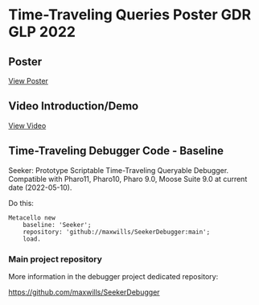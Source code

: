 # Time-Traveling Queries Poster GDR GLP 2022

## Poster

[View Poster](https://github.com/Willembrinck/TTQ-Debugging/raw/main/Resources/PosterTTQ_GDR_GLP.pdf)

## Video Introduction/Demo
[View Video](https://drive.google.com/file/d/12MlQZO9X1WN7e1LUqm5p0E-x8VJXQz0h/view?usp=sharing)

## Time-Traveling Debugger Code - Baseline

Seeker: Prototype Scriptable Time-Traveling Queryable Debugger.
Compatible with Pharo11, Pharo10, Pharo 9.0, Moose Suite 9.0 at current date (2022-05-10).

Do this:
```Smalltalk
Metacello new
    baseline: 'Seeker';
    repository: 'github://maxwills/SeekerDebugger:main';
    load.
```

### Main project repository

More information in the debugger project dedicated repository:

https://github.com/maxwills/SeekerDebugger
